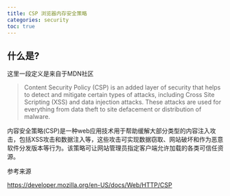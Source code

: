```yaml
---
title: CSP 浏览器内存安全策略
categories: security
toc: true
---
```


## 什么是?  ##

这里一段定义是来自于MDN社区
> Content Security Policy (CSP) is an added layer of security that helps to detect and mitigate certain types of attacks, including Cross Site Scripting (XSS) and data injection attacks. These attacks are used for everything from data theft to site defacement or distribution of malware.

内容安全策略(CSP)是一种web应用技术用于帮助缓解大部分类型的内容注入攻击，包括XSS攻击和数据注入等，这些攻击可实现数据窃取、网站破坏和作为恶意软件分发版本等行为。该策略可让网站管理员指定客户端允许加载的各类可信任资源。

参考来源

https://developer.mozilla.org/en-US/docs/Web/HTTP/CSP